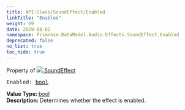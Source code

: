 ```yaml
---
title: API:Class/SoundEffect/Enabled
linkTitle: "Enabled"
weight: 69
date: 2019-08-02
namespace: Primrose.DataModel.Audio.Effects.SoundEffect.Enabled
deprecated: false
no_list: true
toc_hide: true
---
```

Property of <a href="/docs/api-reference/Class/SoundEffect"><img src="/icons/silk/soundwave.png"/>&nbsp;SoundEffect</a>
<pre class="method-declaration">
Enabled: <a class="type" href="/docs/api-reference/System/Primitives#boolean">bool</a></pre>
<b>Value Type: </b>
<a class="type" href="/docs/api-reference/System/Primitives#boolean">bool</a>
<br/>
<b>Description: </b>
Determines whether the effect is enabled.

